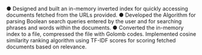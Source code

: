 ● Designed and built an in-memory inverted index for quickly accessing documents fetched from the URLs provided. 
● Developed the Algorithm for parsing Boolean search queries entered by the user and for searching phrases and 
words within the documents. 
● Converted the in-memory index to a file, compressed the file with Golomb codes. Implemented cosine similarity 
ranking algorithm using TF-IDF scores for scoring fetched documents based on relevance. 
